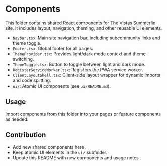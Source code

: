 # Components

This folder contains shared React components for The Vistas Summerlin site. It includes layout, navigation, theming, and other reusable UI elements.

- `Navbar.tsx`: Main site navigation bar, including subcommunity links and theme toggle.
- `Footer.tsx`: Global footer for all pages.
- `ThemeProvider.tsx`: Provides light/dark mode context and theme switching.
- `ThemeToggle.tsx`: Button to toggle between light and dark mode.
- `RegisterServiceWorker.tsx`: Registers the PWA service worker.
- `ClientLayoutShell.tsx`: Client-side layout wrapper for dynamic imports and code splitting.
- `ui/`: Atomic UI components (see `ui/README.md`).

## Usage
Import components from this folder into your pages or feature components as needed.

## Contribution
- Add new shared components here.
- Keep atomic UI elements in the `ui/` subfolder.
- Update this README with new components and usage notes. 